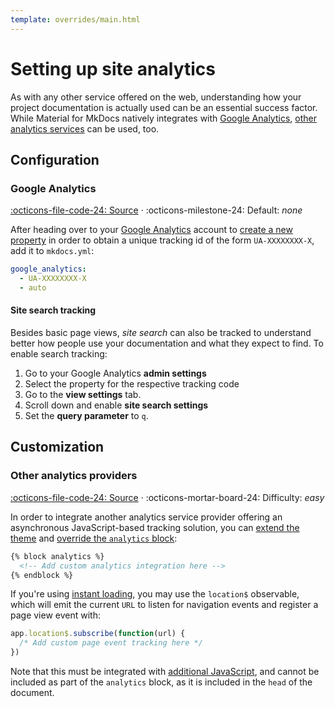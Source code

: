 ```yaml
---
template: overrides/main.html
---
```


# Setting up site analytics

As with any other service offered on the web, understanding how your project
documentation is actually used can be an essential success factor. While
Material for MkDocs natively integrates with [Google Analytics][1], [other
analytics services][2] can be used, too.

  [1]: https://developers.google.com/analytics
  [2]: #other-analytics-providers

## Configuration

### Google Analytics

[:octicons-file-code-24: Source][3] · :octicons-milestone-24: Default: _none_

After heading over to your [Google Analytics][1] account to [create a new
property][4] in order to obtain a unique tracking id of the form
`UA-XXXXXXXX-X`, add it to `mkdocs.yml`:

``` yaml
google_analytics:
  - UA-XXXXXXXX-X
  - auto
```

  [3]: https://github.com/squidfunk/mkdocs-material/blob/master/src/partials/integrations/analytics.html
  [4]: https://support.google.com/analytics/answer/1042508

#### Site search tracking

Besides basic page views, _site search_ can also be tracked to understand better
how people use your documentation and what they expect to find. To enable
search tracking:

1. Go to your Google Analytics __admin settings__
2. Select the property for the respective tracking code
3. Go to the __view settings__ tab.
4. Scroll down and enable __site search settings__
5. Set the __query parameter__ to `q`.

## Customization

### Other analytics providers

[:octicons-file-code-24: Source][3] ·
:octicons-mortar-board-24: Difficulty: _easy_

In order to integrate another analytics service provider offering an
asynchronous JavaScript-based tracking solution, you can [extend the theme][5]
and [override the `analytics` block][6]:

``` html
{% block analytics %}
  <!-- Add custom analytics integration here -->
{% endblock %}
```

  [5]: ../customization.md#extending-the-theme
  [6]: ../customization.md#overriding-blocks

If you're using [instant loading][7], you may use the `location$` observable,
which will emit the current `URL` to listen for navigation events and register
a page view event with:

``` js
app.location$.subscribe(function(url) {
  /* Add custom page event tracking here */
})
```

Note that this must be integrated with [additional JavaScript][8], and cannot be
included as part of the `analytics` block, as it is included in the `head` of
the document.

  [7]: setting-up-navigation.md#instant-loading
  [8]: ../customization.md#additional-javascript
